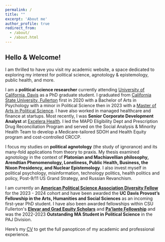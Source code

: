 ```yaml
---
permalink: /
title: ""
excerpt: 'About me'
author_profile: true
redirect_from:
  - /about/
  - /about.html
---
```


## Hello & Welcome!

I am thrilled to have you visit my academic website, a space dedicated to exploring my interest for political science, agnotology & epistemology, public health, and more. 

I am a **political science researcher** currently attending [University of California, Davis](https://ps.ucdavis.edu/) as a PhD graduate student. I graduated from [California State University, Fullerton](https://www.fullerton.edu/) first in 2020 with a Bachelor of Arts in Psychology with a minor in Political Science then in 2023 with a [Master of Arts in Political Science](https://hss.fullerton.edu/paj/PoliticalScience/ps_faq.aspx). I have also worked in managed healthcare and finance at startups. Most recently, I was **Senior Corporate Development Analyst** at [Excelera Health](https://excelerahealth.com/). I led the MAPD Eligibility Dept and Prescription Drug Reconciliation Program and served on the Social Analysis & Minority Health Team to develop a Medicare-tailored SDOH and Health Equity program and cost-controlled CRCCP. 

I focus my studies on **political agnotology** (the study of ignorance) and its many-fold applications from theory to praxis. My thesis examined agnotology in the context of **Platonian and Machiavellian philosophy, Arendtian Phenomenology, Loneliness, Public Health, Business, the Nixon Presidency, and Nuclear Epistemology**. I also invest myself in political psychology, misinformation, technology politics, health politics and policy, Post-9/11 US Grand Strategy, and Russian Revanchism. 

I am currently an **[American Political Science Association Diversity Fellow](https://news.fullerton.edu/spotlight/titan-alumni-selected-for-american-political-science-associations-diversity-fellowship-program/)** for the 2023 - 2024 cohort and have been awarded the **UC Davis Provost’s Fellowship in the Arts, Humanities and Social Sciences** as an incoming first-year PhD student. I have also been awarded fellowships within CSU Fullerton's **[Elevar and Grad Equity Scholars](https://www.fullerton.edu/graduate/about/elevar-equity-scholars/index.php)** and **[Pa'lante Fellowship](https://www.instagram.com/p/CspHvxWviiV/)** and was the 2022-2023 **Outstanding MA Student in Political Science** in the PAJ Division. 

Here’s my [CV](https://jayward139.github.io/cv/) to get the full panopticon of my academic and professional experience. 

